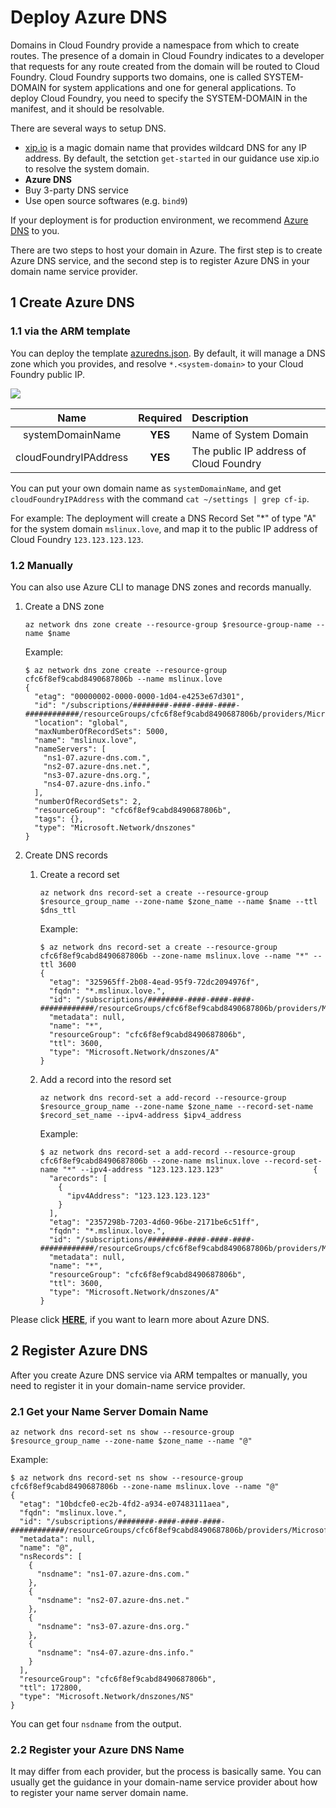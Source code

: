 # Deploy Azure DNS

Domains in Cloud Foundry provide a namespace from which to create routes. The presence of a domain in Cloud Foundry indicates to a developer that requests for any route created from the domain will be routed to Cloud Foundry. Cloud Foundry supports two domains, one is called SYSTEM-DOMAIN for system applications and one for general applications. To deploy Cloud Foundry, you need to specify the SYSTEM-DOMAIN in the manifest, and it should be resolvable.

There are several ways to setup DNS.

* [xip.io](http://xip.io/) is a magic domain name that provides wildcard DNS for any IP address. By default, the setction `get-started` in our guidance use xip.io to resolve the system domain.
* **Azure DNS**
* Buy 3-party DNS service
* Use open source softwares (e.g. `bind9`)

If your deployment is for production environment, we recommend [Azure DNS](https://azure.microsoft.com/en-us/services/dns/) to you.

There are two steps to host your domain in Azure. The first step is to create Azure DNS service, and the second step is to register Azure DNS in your domain name service provider.

## 1 Create Azure DNS

### 1.1 via the ARM template

You can deploy the template [azuredns.json](./azuredns.json). By default, it will manage a DNS zone which you provides, and resolve `*.<system-domain>` to your Cloud Foundry public IP.

<a href="https://portal.azure.com/#create/Microsoft.Template/uri/https%3A%2F%2Fraw.githubusercontent.com%2Fcloudfoundry-incubator%2Fbosh-azure-cpi-release%2Fmaster%2Fdocs%Fadvanced%Fdeploy-azuredns%2Fazuredns.json" target="_blank">
    <img src="http://azuredeploy.net/deploybutton.png"/>
</a>

| Name | Required | Description |
|:----:|:--------:|:----------- |
| systemDomainName | **YES** | Name of System Domain |
| cloudFoundryIPAddress | **YES** | The public IP address of Cloud Foundry |

You can put your own domain name as `systemDomainName`, and get `cloudFoundryIPAddress` with the command `cat ~/settings | grep cf-ip`.

For example: The deployment will create a DNS Record Set "*" of type "A" for the system domain `mslinux.love`, and map it to the public IP address of Cloud Foundry `123.123.123.123`. 

### 1.2 Manually

You can also use Azure CLI to manage DNS zones and records manually.

1. Create a DNS zone

    ```
    az network dns zone create --resource-group $resource-group-name --name $name
    ```

    Example:

    ```
    $ az network dns zone create --resource-group cfc6f8ef9cabd8490687806b --name mslinux.love
    {
      "etag": "00000002-0000-0000-1d04-e4253e67d301",
      "id": "/subscriptions/########-####-####-####-############/resourceGroups/cfc6f8ef9cabd8490687806b/providers/Microsoft.Network/dnszones/mslinux.love",
      "location": "global",
      "maxNumberOfRecordSets": 5000,
      "name": "mslinux.love",
      "nameServers": [
        "ns1-07.azure-dns.com.",
        "ns2-07.azure-dns.net.",
        "ns3-07.azure-dns.org.",
        "ns4-07.azure-dns.info."
      ],
      "numberOfRecordSets": 2,
      "resourceGroup": "cfc6f8ef9cabd8490687806b",
      "tags": {},
      "type": "Microsoft.Network/dnszones"
    }
    ```

1. Create DNS records

    1. Create a record set

        ```
        az network dns record-set a create --resource-group $resource_group_name --zone-name $zone_name --name $name --ttl $dns_ttl
        ```

        Example:

        ```
        $ az network dns record-set a create --resource-group cfc6f8ef9cabd8490687806b --zone-name mslinux.love --name "*" --ttl 3600
        {
          "etag": "325965ff-2b08-4ead-95f9-72dc2094976f",
          "fqdn": "*.mslinux.love.",
          "id": "/subscriptions/########-####-####-####-############/resourceGroups/cfc6f8ef9cabd8490687806b/providers/Microsoft.Network/dnszones/mslinux.love/A/*",
          "metadata": null,
          "name": "*",
          "resourceGroup": "cfc6f8ef9cabd8490687806b",
          "ttl": 3600,
          "type": "Microsoft.Network/dnszones/A"
        }
        ```

    1. Add a record into the resord set

        ```
        az network dns record-set a add-record --resource-group $resource_group_name --zone-name $zone_name --record-set-name $record_set_name --ipv4-address $ipv4_address
        ```

        Example:

        ```
        $ az network dns record-set a add-record --resource-group cfc6f8ef9cabd8490687806b --zone-name mslinux.love --record-set-name "*" --ipv4-address "123.123.123.123"                    {
          "arecords": [
            {
              "ipv4Address": "123.123.123.123"
            }
          ],
          "etag": "2357298b-7203-4d60-96be-2171be6c51ff",
          "fqdn": "*.mslinux.love.",
          "id": "/subscriptions/########-####-####-####-############/resourceGroups/cfc6f8ef9cabd8490687806b/providers/Microsoft.Network/dnszones/mslinux.love/A/*",
          "metadata": null,
          "name": "*",
          "resourceGroup": "cfc6f8ef9cabd8490687806b",
          "ttl": 3600,
          "type": "Microsoft.Network/dnszones/A"
        }
        ```

Please click [**HERE**](https://azure.microsoft.com/en-us/documentation/articles/dns-overview/), if you want to learn more about Azure DNS.

## 2 Register Azure DNS

After you create Azure DNS service via ARM tempaltes or manually, you need to register it in your domain-name service provider.

### 2.1 Get your Name Server Domain Name

```
az network dns record-set ns show --resource-group $resource_group_name --zone-name $zone_name --name "@"
```

Example:

```
$ az network dns record-set ns show --resource-group cfc6f8ef9cabd8490687806b --zone-name mslinux.love --name "@"
{
  "etag": "10bdcfe0-ec2b-4fd2-a934-e07483111aea",
  "fqdn": "mslinux.love.",
  "id": "/subscriptions/########-####-####-####-############/resourceGroups/cfc6f8ef9cabd8490687806b/providers/Microsoft.Network/dnszones/mslinux.love/NS/@",
  "metadata": null,
  "name": "@",
  "nsRecords": [
    {
      "nsdname": "ns1-07.azure-dns.com."
    },
    {
      "nsdname": "ns2-07.azure-dns.net."
    },
    {
      "nsdname": "ns3-07.azure-dns.org."
    },
    {
      "nsdname": "ns4-07.azure-dns.info."
    }
  ],
  "resourceGroup": "cfc6f8ef9cabd8490687806b",
  "ttl": 172800,
  "type": "Microsoft.Network/dnszones/NS"
}
```

You can get four `nsdname` from the output.

### 2.2 Register your Azure DNS Name

It may differ from each provider, but the process is basically same. You can usually get the guidance in your domain-name service provider about how to register your name server domain name.
